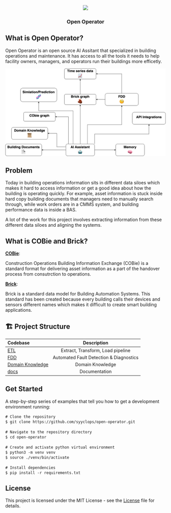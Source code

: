 <div>
<a href="https://syyclops.com"><p align="center">
<img height=100 src="https://live.syyclops.com/logo192.png"/>
</a>

<h3 align="center">
  <strong>Open Operator</strong>
</h3>
</div>

## What is Open Operator?

Open Operator is an open source AI Assitant that specialized in building operations and maintenance. It has access to all the tools it needs to help facility owners, managers, and operators run their buildings more efficetly.

![Ai](./docs/images/As%20Assistant%20Diagram.png)

## Problem

Today in building operations information sits in different data siloes which makes it hard to access information or get a good idea about how the building is operating quickly. For example, asset information is stuck inside hard copy building documents that managers need to manually search through, while work orders are in a CMMS system, and building performance data is inside a BAS.

A lot of the work for this project involves extracting information from these different data siloes and aligning the systems.

## What is COBie and Brick?

**[COBie](https://www.thenbs.com/knowledge/what-is-cobie)**:

Construction Operations Building Information Exchange (COBie) is a standard format for delivering asset information as a part of the handover process from consutrction to operations.

**[Brick](https://brickschema.org/)**:

Brick is a standard data model for Building Automation Systems. This standard has been created because every building calls their devices and sensors different names which makes it difficult to create smart building applications.

## 🏗️ Project Structure

| Codebase                                |               Description               |
| :-------------------------------------- | :-------------------------------------: |
| [ETL](./etl/)                           |    Extract, Transform, Load pipeline    |
| [FDD](./fdd/)                           | Automated Fault Detection & Diagnostics |
| [Domain Knowledge](./domain-knowledge/) |            Domain Knowledge             |
| [docs](./docs)                          |              Documentation              |

## Get Started

A step-by-step series of examples that tell you how to get a development environment running:

```
# Clone the repository
$ git clone https://github.com/syyclops/open-operator.git

# Navigate to the repository directory
$ cd open-operator

# Create and activate python virtual environment
$ python3 -m venv venv
$ source ./venv/bin/activate

# Install dependencies
$ pip install -r requirements.txt
```

## License

This project is licensed under the MIT License - see the [License](./LICENSE) file for details.
